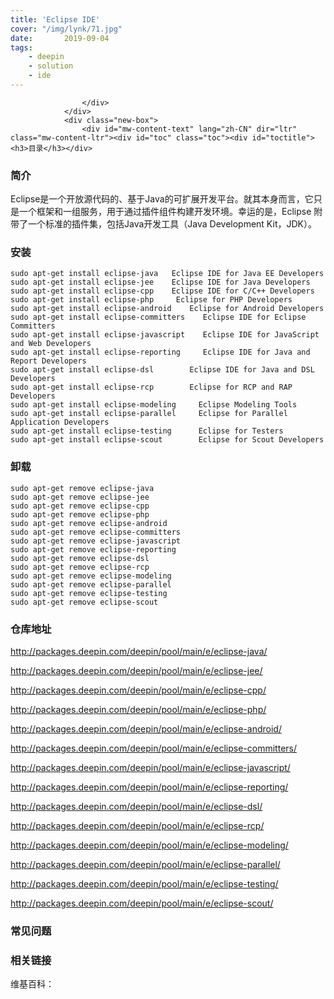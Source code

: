 ```yaml
---
title: 'Eclipse IDE'
cover: "/img/lynk/71.jpg"
date:       2019-09-04
tags:
	- deepin
	- solution
	- ide
---
```


<section>
                <div class="before">
                    <div class="other">

                    </div>
                </div>
                <div class="new-box">
                    <div id="mw-content-text" lang="zh-CN" dir="ltr" class="mw-content-ltr"><div id="toc" class="toc"><div id="toctitle"><h3>目录</h3></div>

</div>

<h3><span class="mw-headline" id=".E7.AE.80.E4.BB.8B">简介</span></h3>
<p>Eclipse是一个开放源代码的、基于Java的可扩展开发平台。就其本身而言，它只是一个框架和一组服务，用于通过插件组件构建开发环境。幸运的是，Eclipse 附带了一个标准的插件集，包括Java开发工具（Java Development Kit，JDK）。</p>
<h3><span class="mw-headline" id=".E5.AE.89.E8.A3.85">安装</span></h3>
<pre><code>sudo apt-get install eclipse-java   Eclipse IDE for Java EE Developers
sudo apt-get install eclipse-jee    Eclipse IDE for Java Developers
sudo apt-get install eclipse-cpp    Eclipse IDE for C/C++ Developers
sudo apt-get install eclipse-php     Eclipse for PHP Developers
sudo apt-get install eclipse-android    Eclipse for Android Developers
sudo apt-get install eclipse-committers    Eclipse IDE for Eclipse Committers
sudo apt-get install eclipse-javascript    Eclipse IDE for JavaScript and Web Developers
sudo apt-get install eclipse-reporting     Eclipse IDE for Java and Report Developers
sudo apt-get install eclipse-dsl        Eclipse IDE for Java and DSL Developers
sudo apt-get install eclipse-rcp        Eclipse for RCP and RAP Developers
sudo apt-get install eclipse-modeling     Eclipse Modeling Tools
sudo apt-get install eclipse-parallel     Eclipse for Parallel Application Developers
sudo apt-get install eclipse-testing      Eclipse for Testers
sudo apt-get install eclipse-scout        Eclipse for Scout Developers
</code></pre>
<h3><span class="mw-headline" id=".E5.8D.B8.E8.BD.BD">卸载</span></h3>
<pre><code>sudo apt-get remove eclipse-java
sudo apt-get remove eclipse-jee 
sudo apt-get remove eclipse-cpp
sudo apt-get remove eclipse-php
sudo apt-get remove eclipse-android
sudo apt-get remove eclipse-committers
sudo apt-get remove eclipse-javascript
sudo apt-get remove eclipse-reporting
sudo apt-get remove eclipse-dsl
sudo apt-get remove eclipse-rcp
sudo apt-get remove eclipse-modeling
sudo apt-get remove eclipse-parallel
sudo apt-get remove eclipse-testing
sudo apt-get remove eclipse-scout
</code></pre>
<h3><span class="mw-headline" id=".E4.BB.93.E5.BA.93.E5.9C.B0.E5.9D.80">仓库地址</span></h3>
<p><a rel="nofollow" class="external text" href="http://packages.deepin.com/deepin/pool/main/e/eclipse-java/"></a><a href="http://packages.deepin.com/deepin/pool/main/e/eclipse-java/">http://packages.deepin.com/deepin/pool/main/e/eclipse-java/</a><a rel="nofollow" class="external text" href="http://packages.deepin.com/deepin/pool/main/e/eclipse-java/"></a></p>
<p><a rel="nofollow" class="external text" href="http://packages.deepin.com/deepin/pool/main/e/eclipse-jee/"></a><a href="http://packages.deepin.com/deepin/pool/main/e/eclipse-jee/">http://packages.deepin.com/deepin/pool/main/e/eclipse-jee/</a><a rel="nofollow" class="external text" href="http://packages.deepin.com/deepin/pool/main/e/eclipse-jee/"></a></p>
<p><a rel="nofollow" class="external text" href="http://packages.deepin.com/deepin/pool/main/e/eclipse-cpp/"></a><a href="http://packages.deepin.com/deepin/pool/main/e/eclipse-cpp/">http://packages.deepin.com/deepin/pool/main/e/eclipse-cpp/</a><a rel="nofollow" class="external text" href="http://packages.deepin.com/deepin/pool/main/e/eclipse-cpp/"></a></p>
<p><a rel="nofollow" class="external text" href="http://packages.deepin.com/deepin/pool/main/e/eclipse-php/"></a><a href="http://packages.deepin.com/deepin/pool/main/e/eclipse-php/">http://packages.deepin.com/deepin/pool/main/e/eclipse-php/</a><a rel="nofollow" class="external text" href="http://packages.deepin.com/deepin/pool/main/e/eclipse-php/"></a></p>
<p><a rel="nofollow" class="external text" href="http://packages.deepin.com/deepin/pool/main/e/eclipse-android/"></a><a href="http://packages.deepin.com/deepin/pool/main/e/eclipse-android/">http://packages.deepin.com/deepin/pool/main/e/eclipse-android/</a><a rel="nofollow" class="external text" href="http://packages.deepin.com/deepin/pool/main/e/eclipse-android/"></a></p>
<p><a rel="nofollow" class="external text" href="http://packages.deepin.com/deepin/pool/main/e/eclipse-committers/"></a><a href="http://packages.deepin.com/deepin/pool/main/e/eclipse-committers/">http://packages.deepin.com/deepin/pool/main/e/eclipse-committers/</a><a rel="nofollow" class="external text" href="http://packages.deepin.com/deepin/pool/main/e/eclipse-committers/"></a></p>
<p><a rel="nofollow" class="external text" href="http://packages.deepin.com/deepin/pool/main/e/eclipse-javascript/"></a><a href="http://packages.deepin.com/deepin/pool/main/e/eclipse-javascript/">http://packages.deepin.com/deepin/pool/main/e/eclipse-javascript/</a><a rel="nofollow" class="external text" href="http://packages.deepin.com/deepin/pool/main/e/eclipse-javascript/"></a></p>
<p><a rel="nofollow" class="external text" href="http://packages.deepin.com/deepin/pool/main/e/eclipse-reporting/"></a><a href="http://packages.deepin.com/deepin/pool/main/e/eclipse-reporting/">http://packages.deepin.com/deepin/pool/main/e/eclipse-reporting/</a><a rel="nofollow" class="external text" href="http://packages.deepin.com/deepin/pool/main/e/eclipse-reporting/"></a></p>
<p><a rel="nofollow" class="external text" href="http://packages.deepin.com/deepin/pool/main/e/eclipse-dsl/"></a><a href="http://packages.deepin.com/deepin/pool/main/e/eclipse-dsl/">http://packages.deepin.com/deepin/pool/main/e/eclipse-dsl/</a><a rel="nofollow" class="external text" href="http://packages.deepin.com/deepin/pool/main/e/eclipse-dsl/"></a></p>
<p><a rel="nofollow" class="external text" href="http://packages.deepin.com/deepin/pool/main/e/eclipse-rcp/"></a><a href="http://packages.deepin.com/deepin/pool/main/e/eclipse-rcp/">http://packages.deepin.com/deepin/pool/main/e/eclipse-rcp/</a><a rel="nofollow" class="external text" href="http://packages.deepin.com/deepin/pool/main/e/eclipse-rcp/"></a></p>
<p><a rel="nofollow" class="external text" href="http://packages.deepin.com/deepin/pool/main/e/eclipse-modeling/"></a><a href="http://packages.deepin.com/deepin/pool/main/e/eclipse-modeling/">http://packages.deepin.com/deepin/pool/main/e/eclipse-modeling/</a><a rel="nofollow" class="external text" href="http://packages.deepin.com/deepin/pool/main/e/eclipse-modeling/"></a></p>
<p><a rel="nofollow" class="external text" href="http://packages.deepin.com/deepin/pool/main/e/eclipse-parallel/"></a><a href="http://packages.deepin.com/deepin/pool/main/e/eclipse-parallel/">http://packages.deepin.com/deepin/pool/main/e/eclipse-parallel/</a><a rel="nofollow" class="external text" href="http://packages.deepin.com/deepin/pool/main/e/eclipse-parallel/"></a></p>
<p><a rel="nofollow" class="external text" href="http://packages.deepin.com/deepin/pool/main/e/eclipse-testing/"></a><a href="http://packages.deepin.com/deepin/pool/main/e/eclipse-testing/">http://packages.deepin.com/deepin/pool/main/e/eclipse-testing/</a><a rel="nofollow" class="external text" href="http://packages.deepin.com/deepin/pool/main/e/eclipse-testing/"></a></p>
<p><a rel="nofollow" class="external text" href="http://packages.deepin.com/deepin/pool/main/e/eclipse-scout/"></a><a href="http://packages.deepin.com/deepin/pool/main/e/eclipse-scout/">http://packages.deepin.com/deepin/pool/main/e/eclipse-scout/</a><a rel="nofollow" class="external text" href="http://packages.deepin.com/deepin/pool/main/e/eclipse-scout/"></a></p>
<h3><span class="mw-headline" id=".E5.B8.B8.E8.A7.81.E9.97.AE.E9.A2.98">常见问题</span></h3>
<h3><span class="mw-headline" id=".E7.9B.B8.E5.85.B3.E9.93.BE.E6.8E.A5">相关链接</span></h3>
<p>维基百科：</p>

<!-- 
NewPP limit report
Cached time: 20190903053301
Cache expiry: 86400
Dynamic content: false
CPU time usage: 0.008 seconds
Real time usage: 0.010 seconds
Preprocessor visited node count: 1/1000000
Preprocessor generated node count: 4/1000000
Post‐expand include size: 0/2097152 bytes
Template argument size: 0/2097152 bytes
Highest expansion depth: 1/40
Expensive parser function count: 0/100
-->

<!-- 
Transclusion expansion time report (%,ms,calls,template)
100.00%    0.000      1 - -total
-->

<!-- Saved in parser cache with key mediawiki:pcache:idhash:230-0!*!*!!zh-cn!*!* and timestamp 20190903053301 and revision id 608
 -->
</div>                </div>
            </section>